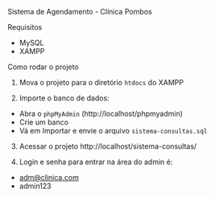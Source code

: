 Sistema de Agendamento - Clínica Pombos

Requisitos
- MySQL
- XAMPP

Como rodar o projeto

1. Mova o projeto para o diretório `htdocs` do XAMPP

2. Importe o banco de dados:
- Abra o `phpMyAdmin` (http://localhost/phpmyadmin)
- Crie um banco
- Vá em Importar e envie o arquivo `sistema-consultas.sql`

3. Acessar o projeto http://localhost/sistema-consultas/

4. Login e senha para entrar na área do admin é:
- adm@clinica.com
- admin123
